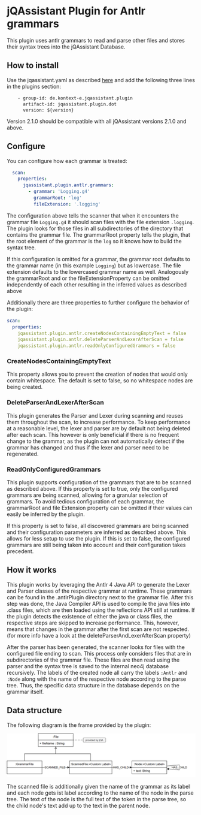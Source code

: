 # jQAssistant Plugin for Antlr grammars

This plugin uses antlr grammars to read and parse other files and stores their syntax trees into the jQAssistant Database.

## How to install

Use the jqassistant.yaml as described [here](https://jqassistant.github.io/jqassistant/current/)
and add the following three lines in the plugins section:

```
    - group-id: de.kontext-e.jqassistant.plugin
      artifact-id: jqassistant.plugin.dot
      version: ${version}
```
Version 2.1.0 should be compatible with all jQAssistant versions 2.1.0 and above.

## Configure
You can configure how each grammar is treated:

```yaml
  scan:
    properties:
      jqassistant.plugin.antlr.grammars:
        - grammar: 'Logging.g4'
          grammarRoot: 'log'
          fileExtension: '.logging'
```

The configuration above tells the scanner that when it encounters the grammar file `Logging.g4` it should scan files with the file extension `.logging`. The plugin looks for those files in all subdirectories of the directory that contains the grammar file. The grammarRoot property tells the plugin, that the root element of the grammar is the `log` so it knows how to build the syntax tree.

If this configuration is omitted for a grammar, the grammar root defaults to the grammar name (in this example `Logging`) but as lowercase. The file extension defaults to the lowercased grammar name as well.
Analogously the grammarRoot and or the fileExtensionProperty can be omitted independently of each other resulting in the inferred values as described above

Additionally there are three properties to further configure the behavior of the plugin:

````yaml
scan:
  properties:
    jqassistant.plugin.antlr.createNodesContainingEmptyText = false
    jqassistant.plugin.antlr.deleteParserAndLexerAfterScan = false
    jqassistant.plugin.antlr.readOnlyConfiguredGrammars = false
````

### CreateNodesContainingEmptyText
This property allows you to prevent the creation of nodes that would only contain whitespace. The default is set to false, so no whitespace nodes are being created.

### DeleteParserAndLexerAfterScan
This plugin generates the Parser and Lexer during scanning and reuses them throughout the scan, to increase performance. 
To keep performance at a reasonable level, the lexer and parser are by default not being deleted after each scan. 
This however is only beneficial if there is no frequent change to the grammar, as the plugin can not automatically detect if the grammar has changed and thus if the lexer and parser need to be regenerated.

### ReadOnlyConfiguredGrammars
This plugin supports configuration of the grammars that are to be scanned as described above. 
If this property is set to true, only the configured grammars are being scanned, allowing for a granular selection of grammars. 
To avoid tedious configuration of each grammar, the grammarRoot and file Extension property can be omitted if their values can easily be inferred by the plugin.

If this property is set to false, all discovered grammars are being scanned and their configuration parameters are inferred as described above. 
This allows for less setup to use the plugin. If this is set to false, the configured grammars are still being taken into account and their configuration takes precedent.

## How it works
This plugin works by leveraging the Antlr 4 Java API to generate the Lexer and Parser classes of the respective grammar at runtime. 
These grammars can be found in the .antlrPlugin directory next to the grammar file. 
After this step was done, the Java Compiler API is used to compile the java files into .class files, which are then loaded using the reflections API still at runtime. 
If the plugin detects the existence of either the java or class files, the respective steps are skipped to increase performance. 
This, however, means that changes in the grammar after the first scan are not respected. (for more info have a look at the deleteParserAndLexerAfterScan property)

After the parser has been generated, the scanner looks for files with the configured file ending to scan. This process only considers files that are in subdirectories of the grammar file. These files are then read using the parser and the syntax tree is saved to the internal neo4j database recursively. The labels of the created node all carry the labels ``:Antlr`` and `:Node` along with the name of the respective node according to the parse tree. Thus, the specific data structure in the database depends on the grammar itself.

## Data structure

The following diagram is the frame provided by the plugin:

![](Antlr.png)

The scanned file is additionally given the name of the grammar as its label and each node gets ist label according to the name of the node in the parse tree. The text of the node is the full text of the token in the parse tree, so the child node's text add up to the text in the parent node.  